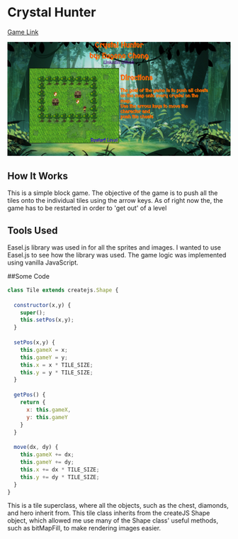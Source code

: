 # Crystal Hunter


[Game Link][link]

[link]: http://www.eugenecheng.club/Crystal_Hunter/

![link](assets/Crystal_Hunter.png)

## How It Works

This is a simple block game. The objective of the game is to push all the tiles onto the individual tiles using the arrow keys. As of right now the, the game has to be restarted in order to 'get out' of a level




## Tools Used

Easel.js library was used in for all the sprites and images. I wanted to use Easel.js to see how the library was used. The game logic was implemented using vanilla JavaScript.

##Some Code

```javascript
class Tile extends createjs.Shape {

  constructor(x,y) {
    super();
    this.setPos(x,y);
  }

  setPos(x,y) {
    this.gameX = x;
    this.gameY = y;
    this.x = x * TILE_SIZE;
    this.y = y * TILE_SIZE;
  }

  getPos() {
    return {
      x: this.gameX,
      y: this.gameY
    }
  }

  move(dx, dy) {
    this.gameX += dx;
    this.gameY += dy;
    this.x += dx * TILE_SIZE;
    this.y += dy * TILE_SIZE;
  }
}
```
This is a tile superclass, where all the objects, such as the chest, diamonds, and hero inherit from. This tile class inherits from the createJS Shape object, which allowed me use many of the Shape class' useful methods, such as bitMapFill, to make rendering images easier. 
